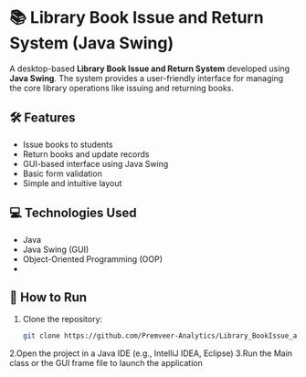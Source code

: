 # 📚 Library Book Issue and Return System (Java Swing)

A desktop-based **Library Book Issue and Return System** developed using **Java Swing**. The system provides a user-friendly interface for managing the core library operations like issuing and returning books.

## 🛠️ Features

- Issue books to students
- Return books and update records
- GUI-based interface using Java Swing
- Basic form validation
- Simple and intuitive layout

## 💻 Technologies Used

- Java
- Java Swing (GUI)
- Object-Oriented Programming (OOP)
- 
## 🚀 How to Run

1. Clone the repository:
   ```bash
   git clone https://github.com/Premveer-Analytics/Library_BookIssue_and_ReturnSystem.git

2.Open the project in a Java IDE (e.g., IntelliJ IDEA, Eclipse)
3.Run the Main class or the GUI frame file to launch the application
